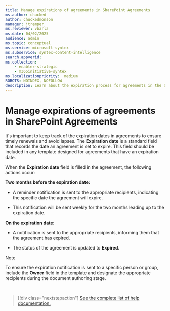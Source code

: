 ```yaml
---
title: Manage expirations of agreements in SharePoint Agreements
ms.author: chucked
author: chuckedmonson
manager: jtremper
ms.reviewer: vbarla
ms.date: 04/02/2025
audience: admin
ms.topic: conceptual
ms.service: microsoft-syntex
ms.subservice: syntex-content-intelligence
search.appverid: 
ms.collection: 
    - enabler-strategic
    - m365initiative-syntex
ms.localizationpriority:  medium
ROBOTS: NOINDEX, NOFOLLOW
description: Learn about the expiration process for agreements in the SharePoint Agreements solution.
---
```


# Manage expirations of agreements in SharePoint Agreements

It's important to keep track of the expiration dates in agreements to ensure timely renewals and avoid lapses. The **Expiration date** is a standard field that records the date an agreement is set to expire. This field should be included in any template designed for agreements that have an expiration date.

When the **Expiration date** field is filled in the agreement, the following actions occur:

**Two months before the expiration date:**

- A reminder notification is sent to the appropriate recipients, indicating the specific date the agreement will expire.

- This notification will be sent weekly for the two months leading up to the expiration date.

**On the expiration date:**

- A notification is sent to the appropriate recipients, informing them that the agreement has expired.

- The status of the agreement is updated to **Expired**.

> [!NOTE]
> To ensure the expiration notification is sent to a specific person or group, include the **Owner** field in the template and designate the appropriate recipients during the document authoring stage.

<br>

> [!div class="nextstepaction"]
> [See the complete list of help documentation.](agreements-overview.md#help-documentation)
